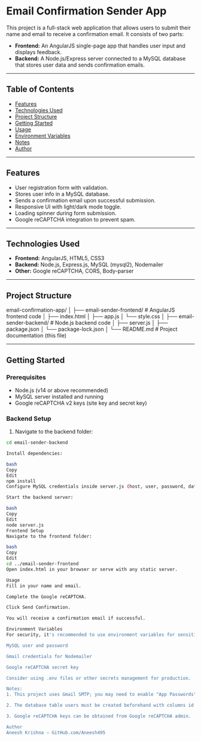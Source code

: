 # Email Confirmation Sender App

This project is a full-stack web application that allows users to submit their name and email to receive a confirmation email. It consists of two parts:

- **Frontend:** An AngularJS single-page app that handles user input and displays feedback.
- **Backend:** A Node.js/Express server connected to a MySQL database that stores user data and sends confirmation emails.

---

## Table of Contents

- [Features](#features)
- [Technologies Used](#technologies-used)
- [Project Structure](#project-structure)
- [Getting Started](#getting-started)
- [Usage](#usage)
- [Environment Variables](#environment-variables)
- [Notes](#notes)
- [Author](#author)

---

## Features

- User registration form with validation.
- Stores user info in a MySQL database.
- Sends a confirmation email upon successful submission.
- Responsive UI with light/dark mode toggle.
- Loading spinner during form submission.
- Google reCAPTCHA integration to prevent spam.

---

## Technologies Used

- **Frontend:** AngularJS, HTML5, CSS3
- **Backend:** Node.js, Express.js, MySQL (mysql2), Nodemailer
- **Other:** Google reCAPTCHA, CORS, Body-parser

---

## Project Structure

email-confirmation-app/
│
├── email-sender-frontend/ # AngularJS frontend code
│ ├── index.html
│ ├── app.js
│ └── style.css
│
├── email-sender-backend/ # Node.js backend code
│ ├── server.js
│ ├── package.json
│ └── package-lock.json
│
└── README.md # Project documentation (this file)

---

## Getting Started

### Prerequisites

- Node.js (v14 or above recommended)
- MySQL server installed and running
- Google reCAPTCHA v2 keys (site key and secret key)

### Backend Setup

1. Navigate to the backend folder:

```bash
cd email-sender-backend

Install dependencies:

bash
Copy
Edit
npm install
Configure MySQL credentials inside server.js (host, user, password, database).

Start the backend server:

bash
Copy
Edit
node server.js
Frontend Setup
Navigate to the frontend folder:

bash
Copy
Edit
cd ../email-sender-frontend
Open index.html in your browser or serve with any static server.

Usage
Fill in your name and email.

Complete the Google reCAPTCHA.

Click Send Confirmation.

You will receive a confirmation email if successful.

Environment Variables
For security, it's recommended to use environment variables for sensitive information like:

MySQL user and password

Gmail credentials for Nodemailer

Google reCAPTCHA secret key

Consider using .env files or other secrets management for production.

Notes: 
1. This project uses Gmail SMTP; you may need to enable "App Passwords" or "Less Secure Apps" in your Gmail account.

2. The database table users must be created beforehand with columns id (auto-increment), name, and email.

3. Google reCAPTCHA keys can be obtained from Google reCAPTCHA admin.

Author
Aneesh Krishna — GitHub.com/Aneesh495
